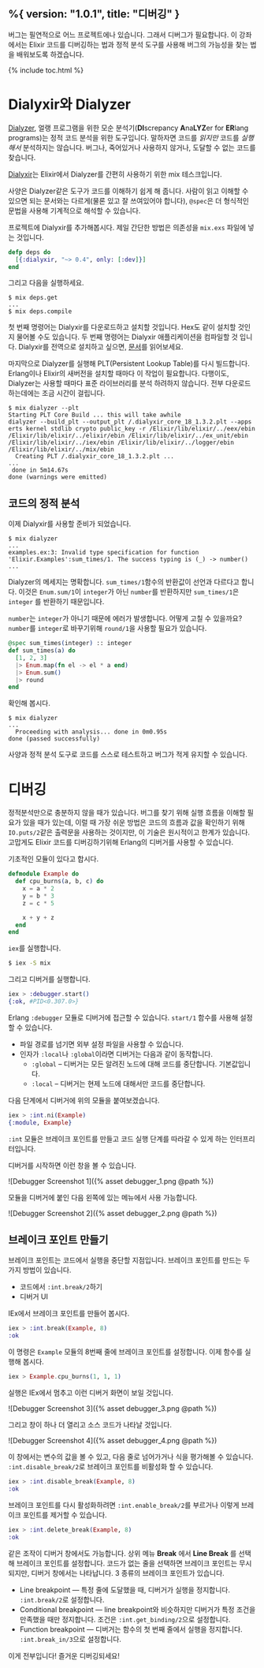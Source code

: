 %{
  version: "1.0.1",
  title: "디버깅"
}
---

버그는 필연적으로 어느 프로젝트에나 있습니다. 그래서 디버그가 필요합니다. 이 강좌에서는 Elixir 코드를 디버깅하는 법과 정적 분석 도구를 사용해 버그의 가능성을 찾는 법을 배워보도록 하겠습니다.

{% include toc.html %}

# Dialyxir와 Dialyzer

[Dialyzer](http://erlang.org/doc/man/dialyzer.html), 얼랭 프로그램을 위한 모순 분석기(**DI**screpancy **A**na**LYZ**er for **ER**lang programs)는 정적 코드 분석을 위한 도구입니다. 말하자면 코드를 _읽지만_  코드를 _실행해서_ 분석하지는 않습니다. 버그나, 죽어있거나 사용하지 않거나, 도달할 수 없는 코드를 찾습니다.

[Dialyxir](https://github.com/jeremyjh/dialyxir)는 Elixir에서 Dialyzer를 간편히 사용하기 위한 mix 테스크입니다.

사양은 Dialyzer같은 도구가 코드를 이해하기 쉽게 해 줍니다. 사람이 읽고 이해할 수 있으면 되는 문서와는 다르게(물론 있고 잘 쓰여있어야 합니다), `@spec`은 더 형식적인 문법을 사용해 기계적으로 해석할 수 있습니다.


프로젝트에 Dialyxir를 추가해봅시다. 제일 간단한 방법은 의존성을 `mix.exs` 파일에 넣는 것입니다.

```elixir
defp deps do
  [{:dialyxir, "~> 0.4", only: [:dev]}]
end
```

그리고 다음을 실행하세요.

```shell
$ mix deps.get
...
$ mix deps.compile
```

첫 번째 명령어는 Dialyxir를 다운로드하고 설치할 것입니다. Hex도 같이 설치할 것인지 물어볼 수도 있습니다. 두 번째 명령어는 Dialyxir 애플리케이션을 컴파일할 것 입니다. Dialyxir를 전역으로 설치하고 싶으면, [문서](https://github.com/jeremyjh/dialyxir#installation)를 읽어보세요.

마지막으로 Dialyzer를 실행해 PLT(Persistent Lookup Table)를 다시 빌드합니다. Erlang이나 Elixir의 새버전을 설치할 때마다 이 작업이 필요합니다. 다행이도, Dialyzer는 사용할 때마다 표준 라이브러리를 분석 하려하지 않습니다. 전부 다운로드하는데에는 조금 시간이 걸립니다.

```shell
$ mix dialyzer --plt
Starting PLT Core Build ... this will take awhile
dialyzer --build_plt --output_plt /.dialyxir_core_18_1.3.2.plt --apps erts kernel stdlib crypto public_key -r /Elixir/lib/elixir/../eex/ebin /Elixir/lib/elixir/../elixir/ebin /Elixir/lib/elixir/../ex_unit/ebin /Elixir/lib/elixir/../iex/ebin /Elixir/lib/elixir/../logger/ebin /Elixir/lib/elixir/../mix/ebin
  Creating PLT /.dialyxir_core_18_1.3.2.plt ...
...
 done in 5m14.67s
done (warnings were emitted)
```

## 코드의 정적 분석

이제 Dialyxir를 사용할 준비가 되었습니다.

```shell
$ mix dialyzer
...
examples.ex:3: Invalid type specification for function 'Elixir.Examples':sum_times/1. The success typing is (_) -> number()
...
```

Dialyzer의 메세지는 명확합니다. `sum_times/1`함수의 반환값이 선언과 다르다고 합니다. 이것은 `Enum.sum/1`이 `integer`가 아닌 `number`를 반환하지만 `sum_times/1`은 `integer` 를 반환하기 때문입니다.

`number`는 `integer`가 아니기 때문에 에러가 발생합니다. 어떻게 고칠 수 있을까요? `number`를 `integer`로 바꾸기위해 `round/1`을 사용할 필요가 있습니다.

```elixir
@spec sum_times(integer) :: integer
def sum_times(a) do
  [1, 2, 3]
  |> Enum.map(fn el -> el * a end)
  |> Enum.sum()
  |> round
end
```

확인해 봅시다.

```shell
$ mix dialyzer
...
  Proceeding with analysis... done in 0m0.95s
done (passed successfully)
```

사양과 정적 분석 도구로 코드를 스스로 테스트하고 버그가 적게 유지할 수 있습니다.

# 디버깅

정적분석만으로 충분하지 않을 때가 있습니다. 버그를 찾기 위해 실행 흐름을 이해할 필요가 있을 때가 있는데, 이럴 때 가장 쉬운 방법은 코드의 흐름과 값을 확인하기 위해 `IO.puts/2`같은 출력문을 사용하는 것이지만, 이 기술은 원시적이고 한계가 있습니다. 고맙게도 Elixir 코드를 디버깅하기위해 Erlang의 디버거를 사용할 수 있습니다.

기초적인 모듈이 있다고 합시다.

```elixir
defmodule Example do
  def cpu_burns(a, b, c) do
    x = a * 2
    y = b * 3
    z = c * 5

    x + y + z
  end
end
```


`iex`를 실행합니다.

```bash
$ iex -S mix
```

그리고 디버거를 실행합니다.

```elixir
iex > :debugger.start()
{:ok, #PID<0.307.0>}
```

Erlang `:debugger` 모듈로 디버거에 접근할 수 있습니다. `start/1` 함수를 사용해 설정할 수 있습니다.

+ 파일 경로를 넘기면 외부 설정 파일을 사용할 수 있습니다.
+ 인자가 `:local`나 `:global`이라면 디버거는 다음과 같이 동작합니다.
    + `:global` – 디버거는 모든 알려진 노드에 대해 코드를 중단합니다. 기본값입니다.
    + `:local` – 디버거는 현제 노드에 대해서만 코드를 중단합니다.

다음 단계에서 디버거에 위의 모듈을 붙여보겠습니다.

```elixir
iex > :int.ni(Example)
{:module, Example}
```

`:int` 모듈은 브레이크 포인트를 만들고 코드 실행 단계를 따라갈 수 있게 하는 인터프리터입니다.

디버거를 시작하면 이런 창을 볼 수 있습니다.

![Debugger Screenshot 1]({% asset debugger_1.png @path %})

모듈을 디버거에 붙인 다음 왼쪽에 있는 메뉴에서 사용 가능합니다.

![Debugger Screenshot 2]({% asset debugger_2.png @path %})

## 브레이크 포인트 만들기

브레이크 포인트는 코드에서 실행을 중단할 지점입니다. 브레이크 포인트를 만드는 두 가지 방법이 있습니다.

+ 코드에서 `:int.break/2`하기
+ 디버거 UI

IEx에서 브레이크 포인트를 만들어 봅시다.

```elixir
iex > :int.break(Example, 8)
:ok
```

이 명령은 `Example` 모듈의 8번째 줄에 브레이크 포인트를 설정합니다. 이제 함수를 실행해 봅시다.

```elixir
iex > Example.cpu_burns(1, 1, 1)
```

실행은 IEx에서 멈추고 이런 디버거 화면이 보일 것입니다.

![Debugger Screenshot 3]({% asset debugger_3.png @path %})

그리고 창이 하나 더 열리고 소스 코드가 나타날 것입니다.

![Debugger Screenshot 4]({% asset debugger_4.png @path %})

이 창에서는 변수의 값을 볼 수 있고, 다음 줄로 넘어가거나 식을 평가해볼 수 있습니다. `:int.disable_break/2`로 브레이크 포인트를 비활성화 할 수 있습니다.

```elixir
iex > :int.disable_break(Example, 8)
:ok
```

브레이크 포인트를 다시 활성화하려면 `:int.enable_break/2`를 부르거나 이렇게 브레이크 포인트를 제거할 수 있습니다.

```elixir
iex > :int.delete_break(Example, 8)
:ok
```

같은 조작이 디버거 창에서도 가능합니다. 상위 메뉴 __Break__ 에서 __Line Break__ 를 선택해 브레이크 포인트를 설정합니다. 코드가 없는 줄을 선택하면 브레이크 포인트는 무시되지만, 디버거 창에서는 나타납니다. 3 종류의 브레이크 포인트가 있습니다.

+ Line breakpoint — 특정 줄에 도달했을 때, 디버거가 실행을 정지합니다. `:int.break/2`로 설정합니다.
+ Conditional breakpoint — line breakpoint와 비슷하지만 디버거가 특정 조건을 만족했을 때만 정지합니다. 조건은 `:int.get_binding/2`으로 설정합니다.
+ Function breakpoint — 디버거는 함수의 첫 번째 줄에서 실행을 정지합니다. `:int.break_in/3`으로 설정합니다.

이게 전부입니다! 즐거운 디버깅되세요!
